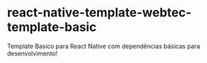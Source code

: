 # react-native-template-webtec-template-basic
Template Basico para React Native com dependências básicas para desenvolvimento!
